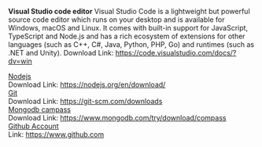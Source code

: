 **Visual Studio code editor**
Visual Studio Code is a lightweight but powerful source code editor which runs on your desktop and is available for Windows, macOS and Linux. It comes with built-in support for JavaScript, TypeScript and Node.js and has a rich ecosystem of extensions for other languages (such as C++, C#, Java, Python, PHP, Go) and runtimes (such as .NET and Unity).
Download Link: https://code.visualstudio.com/docs/?dv=win


<u>Nodejs</u>
<br />
Download Link: https://nodejs.org/en/download/
<br />
<u>Git</u>
<br>
Download Link: https://git-scm.com/downloads
<br />
<u>Mongodb campass</u>
<br />
Download Link: https://www.mongodb.com/try/download/compass
<br />
<u>Github Account</u><br />
Link: https://www.github.com



